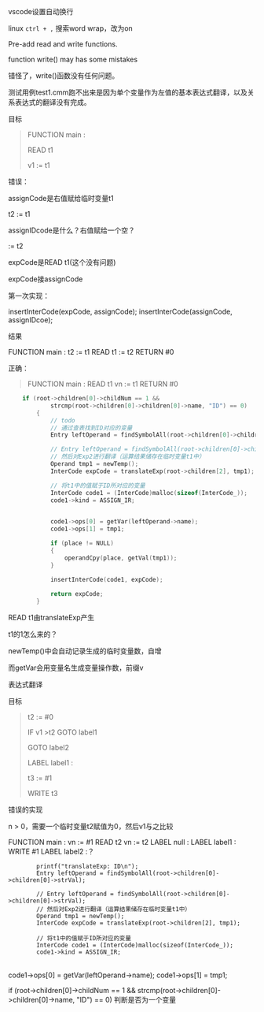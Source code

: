 vscode设置自动换行

linux `ctrl + ,` 搜索word wrap，改为on



Pre-add read and write functions.  

function write() may has some mistakes

错怪了，write()函数没有任何问题。

测试用例test1.cmm跑不出来是因为单个变量作为左值的基本表达式翻译，以及关系表达式的翻译没有完成。

目标

> FUNCTION main :
>
> READ t1 
>
> v1 := t1

错误：

assignCode是右值赋给临时变量t1

t2 := t1

assignIDcode是什么？右值赋给一个空？

 := t2

expCode是READ t1(这个没有问题)

expCode接assignCode

第一次实现：

insertInterCode(expCode, assignCode);
            insertInterCode(assignCode, assignIDcoe);

结果

FUNCTION main :
t2 := t1
READ t1
 := t2
RETURN #0

正确：

> FUNCTION main :
> READ t1
> vn := t1
> RETURN #0

```c
	if (root->children[0]->childNum == 1 &&
            strcmp(root->children[0]->children[0]->name, "ID") == 0)
        {
            // todo
            // 通过查表找到ID对应的变量
            Entry leftOperand = findSymbolAll(root->children[0]->children[0]->strVal);

            // Entry leftOperand = findSymbolAll(root->children[0]->children[0]->strVal);
            // 然后对Exp2进行翻译（运算结果储存在临时变量t1中）
            Operand tmp1 = newTemp();
            InterCode expCode = translateExp(root->children[2], tmp1);

            // 将t1中的值赋于ID所对应的变量
            InterCode code1 = (InterCode)malloc(sizeof(InterCode_));
            code1->kind = ASSIGN_IR;

            
            code1->ops[0] = getVar(leftOperand->name);
            code1->ops[1] = tmp1;

            if (place != NULL)
            {
                operandCpy(place, getVal(tmp1));
            }
            
            insertInterCode(code1, expCode);

            return expCode;
        }
```



READ t1由translateExp产生

t1的1怎么来的？

newTemp()中会自动记录生成的临时变量数，自增

而getVar会用变量名生成变量操作数，前缀v

表达式翻译

目标

> t2 := #0
>
> IF v1 >t2 GOTO label1
>
> GOTO label2
>
> LABEL label1 :
>
> t3 := #1
>
> WRITE t3

错误的实现

n > 0，需要一个临时变量t2赋值为0，然后v1与之比较

FUNCTION main :
vn := #1
READ t2
vn := t2
LABEL null :
LABEL label1 :
WRITE #1
LABEL label2 :？

            printf("translateExp: ID\n");
            Entry leftOperand = findSymbolAll(root->children[0]->children[0]->strVal);
    
            // Entry leftOperand = findSymbolAll(root->children[0]->children[0]->strVal);
            // 然后对Exp2进行翻译（运算结果储存在临时变量t1中）
            Operand tmp1 = newTemp();
            InterCode expCode = translateExp(root->children[2], tmp1);
    
            // 将t1中的值赋于ID所对应的变量
            InterCode code1 = (InterCode)malloc(sizeof(InterCode_));
            code1->kind = ASSIGN_IR;


​            
            code1->ops[0] = getVar(leftOperand->name);
            code1->ops[1] = tmp1;


if (root->children[0]->childNum == 1 &&
            strcmp(root->children[0]->children[0]->name, "ID") == 0)
       判断是否为一个变量

